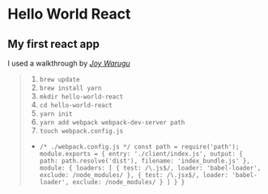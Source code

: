 # Hello World React

## My first react app

I used a walkthrough by [_Joy Warugu_](https://scotch.io/tutorials/setup-a-react-environment-using-webpack-and-babel)

>1. `brew update`
>1. `brew install yarn`
>1. `mkdir hello-world-react`
>1. `cd hello-world-react`
>1. `yarn init`
>1. `yarn add webpack webpack-dev-server path`
>1. `touch webpack.config.js`
>  * `/*
    ./webpack.config.js
*/
const path = require('path');
module.exports = {
  entry: './client/index.js',
  output: {
    path: path.resolve('dist'),
    filename: 'index_bundle.js'
  },
  module: {
    loaders: [
      { test: /\.js$/, loader: 'babel-loader', exclude: /node_modules/ },
      { test: /\.jsx$/, loader: 'babel-loader', exclude: /node_modules/ }
    ]
  }
}`
